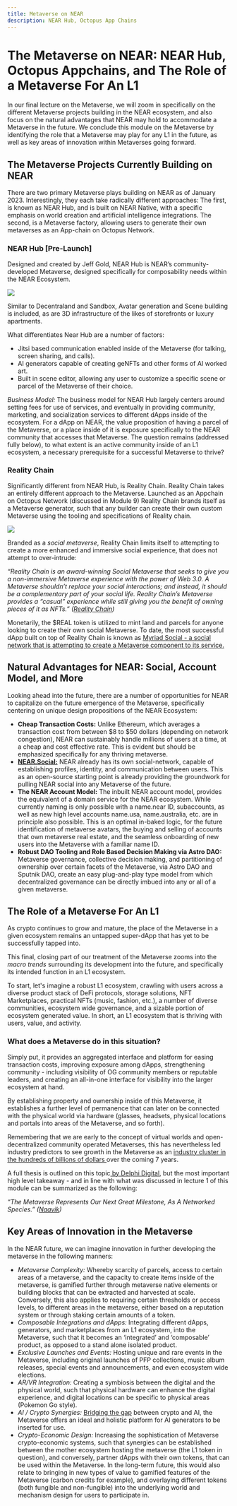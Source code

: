 ```yaml
---
title: Metaverse on NEAR
description: NEAR Hub, Octopus App Chains
---
```


<!-- Lecture 1: Theory and Evolution of the Metaverse 

Lecture 2: Decentraland and Digital Real Estate Economies 

Lecture 3: Metaverse on NEAR: NEAR Hub, Octopus App Chains.  -->


# The Metaverse on NEAR: NEAR Hub, Octopus Appchains, and The Role of a Metaverse For An L1

In our final lecture on the Metaverse, we will zoom in specifically on the different Metaverse projects building in the NEAR ecosystem, and also focus on the natural advantages that NEAR may hold to accommodate a Metaverse in the future. We conclude this module on the Metaverse by identifying the role that a Metaverse may play for any L1 in the future, as well as key areas of innovation within Metaverses going forward. 

## The Metaverse Projects Currently Building on NEAR

There are two primary Metaverse plays building on NEAR as of January 2023. Interestingly, they each take radically different approaches: The first, is known as NEAR Hub, and is built on NEAR Native, with a specific emphasis on world creation and artificial intelligence integrations. The second, is a Metaverse factory, allowing users to generate their own metaverses as an App-chain on Octopus Network. 

### NEAR Hub [Pre-Launch]

Designed and created by Jeff Gold, NEAR Hub is NEAR’s community-developed Metaverse, designed specifically for composability needs within the NEAR Ecosystem.


![](@site/static/img/bootcamp/mod-em-6.3.1.png)


Similar to Decentraland and Sandbox, Avatar generation and Scene building is included, as are 3D infrastructure of the likes of storefronts or luxury apartments. 

What differentiates Near Hub are a number of factors: 



* Jitsi based communication enabled inside of the Metaverse (for talking, screen sharing, and calls). 
* AI generators capable of creating geNFTs and other forms of AI worked art. 
* Built in scene editor, allowing any user to customize a specific scene or parcel of the Metaverse of their choice. 

_Business Model:_ The business model for NEAR Hub largely centers around setting fees for use of services, and eventually in providing community, marketing, and socialization services to different dApps inside of the ecosystem. For a dApp on NEAR, the value proposition of having a parcel of the Metaverse, or a place inside of it is exposure specifically to the NEAR community that accesses that Metaverse. The question remains (addressed fully below), to what extent is an active community inside of an L1 ecosystem, a necessary prerequisite for a successful Metaverse to thrive? 

### Reality Chain

Significantly different from NEAR Hub, is Reality Chain. Reality Chain takes an entirely different approach to the Metaverse. Launched as an Appchain on Octopus Network (discussed in Module 9) Reality Chain brands itself as a Metaverse generator, such that any builder can create their own custom Metaverse using the tooling and specifications of Reality chain. 


![](@site/static/img/bootcamp/mod-em-6.3.2.png)


Branded as a _social metaverse_, Reality Chain limits itself to attempting to create a more enhanced and immersive social experience, that does not attempt to over-intrude:

_“Reality Chain is an award-winning Social Metaverse that seeks to give you a non-immersive Metaverse experience with the power of Web 3.0. A Metaverse shouldn’t replace your social interactions; and instead, it should be a complementary part of your social life. Reality Chain’s Metaverse provides a “casual” experience while still giving you the benefit of owning pieces of it as NFTs.” ([Reality Chain](https://www.realitychain.io/))_

Monetarily, the $REAL token is utilized to mint land and parcels for anyone looking to create their own social Metaverse. To date, the most successful dApp built on top of Reality Chain is known as [Myriad Social - a social network that is attempting to create a Metaverse component to its service. ](https://www.myriad.social/myriad-metaverse)

## Natural Advantages for NEAR: Social, Account Model, and More

Looking ahead into the future, there are a number of opportunities for NEAR to capitalize on the future emergence of the Metaverse, specifically centering on unique design propositions of the NEAR Ecosystem: 



* **Cheap Transaction Costs:** Unlike Ethereum, which averages a transaction cost from between $8 to $50 dollars (depending on network congestion), NEAR can sustainably handle millions of users at a time, at a cheap and cost effective rate. This is evident but should be emphasized specifically for any thriving metaverse.
* **[NEAR.Social:](https://near.social/#/)** NEAR already has its own social-network, capable of establishing profiles, identity, and communication between users. This as an open-source starting point is already providing the groundwork for pulling NEAR social into any Metaverse of the future. 
* **The NEAR Account Model:** The inbuilt NEAR account model, provides the equivalent of a domain service for the NEAR ecosystem. While currently naming is only possible with a name.near ID, subaccounts, as well as new high level accounts name.usa, name.australia, etc. are in principle also possible. This is an optimal in-baked logic, for the future identification of metaverse avatars, the buying and selling of accounts that own metaverse real estate, and the seamless onboarding of new users into the Metaverse with a familiar name ID. 
* **Robust DAO Tooling and Role Based Decision Making via Astro DAO:** Metaverse governance, collective decision making, and partitioning of ownership over certain facets of the Metaverse, via Astro DAO and Sputnik DAO, create an easy plug-and-play type model from which decentralized governance can be directly imbued into any or all of a given metaverse. 

## The Role of a Metaverse For An L1

As crypto continues to grow and mature, the place of the Metaverse in a given ecosystem remains an untapped super-dApp that has yet to be successfully tapped into. 

This final, closing part of our treatment of the Metaverse zooms into the _macro trends_ surrounding its development into the future, and specifically its intended function in an L1 ecosystem. 

To start, let's imagine a robust L1 ecosystem, crawling with users across a diverse product stack of DeFi protocols, storage solutions, NFT Marketplaces, practical NFTs (music, fashion, etc.), a number of diverse communities, ecosystem wide governance, and a sizable portion of ecosystem generated value. In short, an L1 ecosystem that is thriving with users, value, and activity. 

### What does a Metaverse do in this situation?

Simply put, it provides an aggregated interface and platform for easing transaction costs, improving exposure among dApps, strengthening community - including visibility of OG community members or reputable leaders, and creating an all-in-one interface for visibility into the larger ecosystem at hand. 

By establishing property and ownership inside of this Metaverse, it establishes a further level of permanence that can later on be connected with the physical world via hardware (glasses, headsets, physical locations and portals into areas of the Metaverse, and so forth). 

Remembering that we are early to the concept of virtual worlds and open-decentralized community operated Metaverses, this has nevertheless led industry predictors to see growth in the Metaverse as an [industry cluster in the hundreds of billions of dollars ](https://www.globaldata.com/store/report/metaverse-market-analysis/#:~:text=According%20to%20GlobalData%20estimates%2C%20the,crucial%20technologies%20driving%20its%20development.)over the coming 7 years. 

A full thesis is outlined on this topic[ by Delphi Digital](https://naavik.co/deep-dives/into-the-void), but the most important high level takeaway - and in line with what was discussed in lecture 1 of this module can be summarized as the following: 

_“The Metaverse Represents Our Next Great Milestone, As A Networked Species.”  ([Naavik](https://naavik.co/deep-dives/into-the-void))_

## Key Areas of Innovation in the Metaverse

In the NEAR future, we can imagine innovation in further developing the metaverse in the following manners: 

* _Metaverse Complexity:_ Whereby scarcity of parcels,  access to certain areas of a metaverse, and the capacity to create items inside of the metaverse, is gamified further through metaverse native elements or building blocks that can be extracted and harvested at scale. Conversely, this also applies to requiring certain thresholds or access levels, to different areas in the metaverse, either based on a reputation system or through staking certain amounts of a token. 
* _Composable Integrations and dApps:_ Integrating different dApps, generators, and marketplaces from an L1 ecosystem, into the Metaverse, such that it becomes an ‘integrated’ and ‘composable’ product, as opposed to a stand alone isolated product. 
* _Exclusive Launches and Events:_ Hosting unique and rare events in the Metaverse, including original launches of PFP collections, music album releases, special events and announcements, and even ecosystem wide elections. 
* _AR/VR Integration:_ Creating a symbiosis between the digital and the physical world, such that physical hardware can enhance the digital experience, and digital locations can be specific to physical areas (Pokemon Go style). 
* _AI / Crypto Synergies:_ [Bridging the gap](https://www.intechopen.com/chapters/77823) between crypto and AI, the Metaverse offers an ideal and holistic platform for AI generators to be inserted for use. 
* _Crypto-Economic Design:_ Increasing the sophistication of Metaverse crypto-economic systems, such that synergies can be established between the mother ecosystem hosting the metaverse (the L1 token in question), and conversely, partner dApps with their own tokens, that can be used within the Metaverse. In the long-term future, this would also relate to bringing in new types of value to gamified features of the Metaverse (carbon credits for example), and overlaying different tokens (both fungible and non-fungible) into the underlying world and mechanism design for users to participate in. 